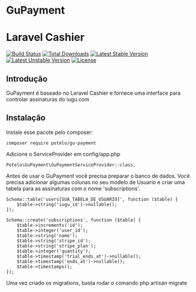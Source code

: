 # GuPayment


# Laravel Cashier

[![Build Status](https://travis-ci.org/laravel/cashier.svg)](https://travis-ci.org/laravel/cashier)
[![Total Downloads](https://poser.pugx.org/laravel/cashier/d/total.svg)](https://packagist.org/packages/laravel/cashier)
[![Latest Stable Version](https://poser.pugx.org/laravel/cashier/v/stable.svg)](https://packagist.org/packages/laravel/cashier)
[![Latest Unstable Version](https://poser.pugx.org/laravel/cashier/v/unstable.svg)](https://packagist.org/packages/laravel/cashier)
[![License](https://poser.pugx.org/laravel/cashier/license.svg)](https://packagist.org/packages/laravel/cashier)

## Introdução

GuPayment é baseado no Laravel Cashier e fornece uma interface para controlar assinaturas do iugu.com

## Instalação

Instale esse pacote pelo composer:

```
composer require potelo/gu-payment
```

Adicione o ServiceProvider em config/app.php

```
Potelo\GuPayment\GuPaymentServiceProvider::class,
```

Antes de usar o GuPayment você precisa preparar o banco de dados. Você precisa adicionar algumas colunas no seu modelo
de Usuario e criar uma tabela para as assinaturas com o nome 'subscriptions'.

```
Schema::table('users[SUA_TABELA_DE_USUARIO]', function ($table) {
    $table->string('iugu_id')->nullable();
});

Schema::create('subscriptions', function ($table) {
    $table->increments('id');
    $table->integer('user_id');
    $table->string('name');
    $table->string('stripe_id');
    $table->string('stripe_plan');
    $table->integer('quantity');
    $table->timestamp('trial_ends_at')->nullable();
    $table->timestamp('ends_at')->nullable();
    $table->timestamps();
});
```

Uma vez criado os migrations, basta rodar o comando php artisan migrate